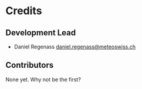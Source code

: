 # Credits

## Development Lead

- Daniel Regenass <daniel.regenass@meteoswiss.ch>

## Contributors

None yet. Why not be the first?
